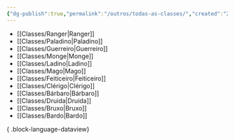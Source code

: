 ```yaml
---
{"dg-publish":true,"permalink":"/outros/todas-as-classes/","created":"2024-07-24T08:42:30.472-03:00"}
---
```



- [[Classes/Ranger\|Ranger]]
- [[Classes/Paladino\|Paladino]]
- [[Classes/Guerreiro\|Guerreiro]]
- [[Classes/Monge\|Monge]]
- [[Classes/Ladino\|Ladino]]
- [[Classes/Mago\|Mago]]
- [[Classes/Feiticeiro\|Feiticeiro]]
- [[Classes/Clérigo\|Clérigo]]
- [[Classes/Bárbaro\|Bárbaro]]
- [[Classes/Druida\|Druida]]
- [[Classes/Bruxo\|Bruxo]]
- [[Classes/Bardo\|Bardo]]

{ .block-language-dataview}